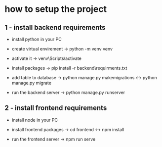 # how to setup the project

## 1 - install backend requirements
- install python in your PC

- create virtual envirement ->
python -m venv venv

- activate it -> 
venv\Scripts\activate

- install packages -> 
pip install -r backend\requirments.txt

- add table to database ->
python manage.py makemigrations <->
python manage.py migrate

- run the backend server ->
python manage.py runserver

## 2 - install frontend requirements
- install node in your PC

- install frontend packages ->
cd frontend <->
npm install 

- run the frontend server ->
npm run serve
